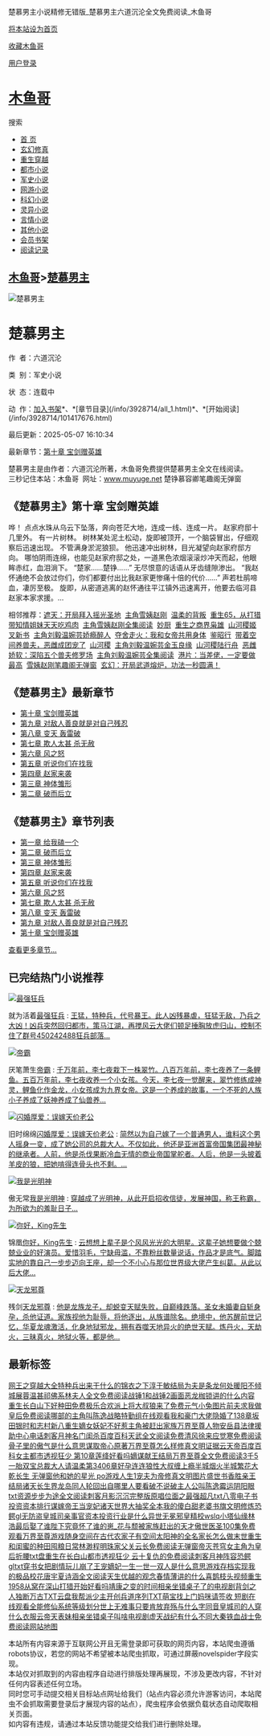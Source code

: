 楚慕男主小说精修无错版\_楚慕男主六道沉沦全文免费阅读\_木鱼哥

[将本站设为首页](javascript:winSetHP();)

[收藏木鱼哥](javascript:winAddFav())

[用户登录](/login.html?url=https%3A%2F%2Fwww.muyuge.net%2Finfo%2F3928714.html)

[木鱼哥](/)
========

搜索

* [首 页](/)
* [玄幻修真](/sort1/1.html)
* [重生穿越](/sort2/1.html)
* [都市小说](/sort3/1.html)
* [军史小说](/sort4/1.html)
* [网游小说](/sort5/1.html)
* [科幻小说](/sort6/1.html)
* [灵异小说](/sort7/1.html)
* [言情小说](/sort8/1.html)
* [其他小说](/sort9/1.html)
* [会员书架](/mybook.html)
* [阅读记录](/jilu.html)

[木鱼哥](/)>[楚慕男主](/info/3928714.html)
-----------------------------------

![楚慕男主](/img-205147/3928714.jpg)

楚慕男主
====

作  者：六道沉沦

类  别：军史小说

状  态：连载中

动  作：[加入书架](javascript:addbookcase('https://www.muyuge.net/info/3928714.html','205163');)*、*[章节目录](/info/3928714/all_1.html)*、*[开始阅读](/info/3928714/101417676.html)

最后更新：2025-05-07 16:10:34

最新章节：[第十章 宝剑赠英雄](/info/3928714/101417695.html)

楚慕男主是由作者：六道沉沦所著，木鱼哥免费提供楚慕男主全文在线阅读。  
三秒记住本站：木鱼哥  网址：www.muyuge.net 楚铮慕容卿笔趣阁无弹窗

《楚慕男主》第十章 宝剑赠英雄
---------------

哗！ 点点水珠从乌云下坠落，奔向苍茫大地，连成一线、连成一片。 赵家府邸十几里外。 有一片树林。 树林某处泥土松动，旋即被顶开，一个脑袋冒出，仔细观察后迅速出现。 不管满身淤泥狼狈。 他迅速冲出树林，目光凝望向赵家府邸方向。 哪怕阴雨连绵，也能见赵家府邸之处，一道黑色浓烟滚滚炒冲天而起，他眼眸赤红，血泪淌下。 “楚家……楚铮……” 无尽恨意的话语从牙齿缝隙渗出。 “我赵怀通绝不会放过你们，你们都要付出比我赵家更惨痛十倍的代价……” 声若杜鹃啼血，凄厉至极。 旋即，从密道逃离的赵怀通往平江镇外迅速离开，他要去临河县赵家本家求援。...

相邻推荐：[遮天：开局拜入摇光圣地](/read/205153.html)  [主角雪姨赵刚](/read/205148.html)  [温柔的背叛](/read/205161.html)  [重生65，从打猎带知情姐妹天天吃鸡肉](/read/205158.html)  [主角雪姨赵刚全集阅读](/read/205147.html)  [妙厨](/read/205157.html)  [重生之商界枭雄](https://www.shxsw.com/novel_219015/index.html)  [山河稷姬叉新书](/read/205150.html)  [主角刘毅温婉芸娇瘾醉人](/read/205145.html)  [夺舍走火：我和女帝共用身体](/read/205159.html)  [鉴昭行](/read/205156.html)  [带着空间养兽夫，恶雌成团宠了](/read/205154.html)  [山河稷](/read/205149.html)  [主角刘毅温婉芸金玉良缘](/read/205144.html)  [山河稷陆行舟](/read/205151.html)  [恶雌娇软：深陷五个兽夫修罗场](/read/205155.html)  [主角刘毅温婉芸全集阅读](/read/205143.html)  [港片：当差佬，一定要做最高](/read/205152.html)  [雪姨赵刚笔趣阁无弹窗](/read/205146.html)  [玄幻：开局武道熔炉，功法一秒圆满！](/read/205160.html)

《楚慕男主》最新章节
----------

* [第十章 宝剑赠英雄](/info/3928714/101417695.html)
* [第九章 对敌人善良就是对自己残忍](/info/3928714/101417692.html)
* [第八章 变天 轰雷破](/info/3928714/101417689.html)
* [第七章 欺人太甚 杀无赦](/info/3928714/101417687.html)
* [第六章 风之怒](/info/3928714/101417685.html)
* [第五章 听说你们在找我](/info/3928714/101417684.html)
* [第四章 赵家来袭](/info/3928714/101417683.html)
* [第三章 神体雏形](/info/3928714/101417682.html)
* [第二章 破而后立](/info/3928714/101417679.html)

《楚慕男主》章节列表
----------

* [第一章 给我磕一个](/info/3928714/101417676.html)
* [第二章 破而后立](/info/3928714/101417679.html)
* [第三章 神体雏形](/info/3928714/101417682.html)
* [第四章 赵家来袭](/info/3928714/101417683.html)
* [第五章 听说你们在找我](/info/3928714/101417684.html)
* [第六章 风之怒](/info/3928714/101417685.html)
* [第七章 欺人太甚 杀无赦](/info/3928714/101417687.html)
* [第八章 变天 轰雷破](/info/3928714/101417689.html)
* [第九章 对敌人善良就是对自己残忍](/info/3928714/101417692.html)
* [第十章 宝剑赠英雄](/info/3928714/101417695.html)

[查看更多章节...](/info/3928714/all_1.html)

已完结热门小说推荐
---------

[![最强狂兵](/img/38943.jpg)](/read/38943.html)

就为活着[最强狂兵](/read/38943.html)
:   [王猛，特种兵，代号暴王。此人凶残暴虐，狂猛无敌，乃兵之大凶！凶兵突然回归都市，策马江湖，再搅风云大佬们顿足捶胸放虎归山，控制不住了群号450242488狂兵部落...](/read/38943.html)

[![帝霸](/img/437.jpg)](/read/437.html)

厌笔萧生[帝霸](/read/437.html)
:   [千万年前，李七夜栽下一株翠竹。八百万年前，李七夜养了一条鲤鱼。五百万年前，李七夜收养一个小女孩。今天，李七夜一觉醒来，翠竹修练成神灵，鲤鱼化作金龙，小女孩成为九界女帝。这是一个养成的故事，一个不死的人族小子养成了妖神养成了仙兽养...](/read/437.html)

[![闪婚厚爱：误嫁天价老公](/img/35762.jpg)](/read/35762.html)

旧时绵绵[闪婚厚爱：误嫁天价老公](/read/35762.html)
:   [简然以为自己嫁了一个普通男人，谁料这个男人摇身一变，成了她公司的总裁大人。不仅如此，他还是亚洲首富帝国集团最神秘的继承者。人前，他是杀伐果断冷血无情的商业帝国掌舵者。人后，他是一头披着羊皮的狼，把她啃得连骨头也不剩。...](/read/35762.html)

[![我是光明神](/img/75416.jpg)](/read/75416.html)

傲无常[我是光明神](/read/75416.html)
:   [穿越成了光明神，从此开启招收信徒，发展神国，称王称霸，为所欲为的羞耻日子...](/read/75416.html)

[![你好，King先生](/img/73251.jpg)](/read/73251.html)

锦凰[你好，King先生](/read/73251.html)
:   [云想想上辈子是个风风光光的大明星。这辈子她想要做个兢兢业业的好演员。爱惜羽毛，宁缺毋滥，不靠粉丝数量说话，作品才是底气。脚踏实地的靠自己一步步迈向王座，却一个不小心与那位世界级大佬产生纠葛。从此以后大佬...](/read/73251.html)

[![天龙邪尊](/img/71394.jpg)](/read/71394.html)

残剑[天龙邪尊](/read/71394.html)
:   [他是龙族龙子，却蜕变天赋失败，自巅峰跌落。圣女未婚妻自斩身孕，杀他证道。家族视他为耻辱，将他逐出，从族谱除名。绝境中，他苏醒前世记忆，华夏龙魂激活，化身地狱邪龙，拥有吞噬天地异火的绝世天赋。炼丹火，天劫火，三昧真火，地狱火等，都是他...](/read/71394.html)

最新标签
----

[网王之穿越大全](/info/3930551.html)[特种兵出来干什么的](/info/3930645.html)[锦衣之下淳于敏结局](/info/3930525.html)[为夫是条龙](/info/3930573.html)[何处暖阳不倾城展蓉温甚祁](/info/3930650.html)[佛系林夫人全文免费阅读](/info/3930688.html)[战锤1和战锤2画面](/info/3930633.html)[恶龙枷锁讲的什么内容](/info/3930672.html)[重生长白山下好种田免费](/info/3930597.html)[极乐合欢派](/info/3930666.html)[上将大叔狼来了免费](/info/3930574.html)[元气小兔图片](/info/3930601.html)[前夫求我做皇后免费阅读](/info/3930606.html)[哪部的主角叫陈逸](/info/3930727.html)[战略特勤组在线观看](/info/3930548.html)[我和豪门大佬隐婚了138章](/info/3930734.html)[坂田银时和志村新八](/info/3930636.html)[重生嫡女妖妃不好惹](/info/3930738.html)[主角被赶出家族](/info/3930654.html)[万界至尊人物](/info/3930579.html)[安岳县法律援助中心电话](/info/3930662.html)[刺客月神](/info/3930713.html)[名门闺杀百度百科](/info/3930510.html)[天武全文阅读免费](/info/3930521.html)[清风徐来应觉寒免费阅读](/info/3930715.html)[骨子里的傲气是什么意思](/info/3930723.html)[谋取帝心原著](/info/3930685.html)[万界至尊怎么样](/info/3930581.html)[修真文明证据](/info/3930505.html)[云天帝百度百科女主](/info/3930693.html)[都市透视狂少 第10章](/info/3930730.html)[莲绛好看吗](/info/3930680.html)[嫡谋献王结局](/info/3930469.html)[万界至尊全文免费阅读3千5](/info/3930580.html)[一胎双宝总裁大人请温柔第3406章](/info/3930638.html)[好孕连连狼性大叔缠上瘾](/info/3930605.html)[半城烟火半城繁花](/info/3930667.html)[大乾长生 无弹窗](/info/3930678.html)[他和她的星光 po](/info/3930586.html)[游戏人生1](/info/3930749.html)[宠夫为帝](/info/3930576.html)[修真文明图片](/info/3930504.html)[盛世书香胜亲王结局](/info/3930545.html)[诸天长生界龙岛同人](/info/3930478.html)[轮回出自哪里](/info/3930699.html)[人要看破不说破](/info/3930584.html)[主人公叫陈逸](/info/3930726.html)[霉运阴阳眼txt资源](/info/3930653.html)[步步为途全文阅读](/info/3930475.html)[刺客月影沉沉完整版原唱](/info/3930712.html)[位面之最强超凡txt八零电子书](/info/3930500.html)[投资资本排行](/info/3930619.html)[谋嫁帝王当宠妃](/info/3930682.html)[诸天世界大抽奖全本](/info/3930485.html)[我的傻白甜老婆书旗](/info/3930635.html)[文明修炼](/info/3930503.html)[恐鳄gl无防盗](/info/3930622.html)[皇城司亲事官](/info/3930592.html)[资本投资行业是什么](/info/3930615.html)[异世无冕邪皇精校](/info/3930564.html)[wslq](/info/3930660.html)[小塔仙缘林浩最后娶了谁](/info/3930512.html)[陛下究竟怀了谁的崽\_花与颓](/info/3930529.html)[被家族赶出的天才](/info/3930655.html)[傲世医圣100集免费观看](/info/3930656.html)[万界至尊游戏](/info/3930577.html)[随身空间在古代农家子有空间](/info/3930679.html)[太阳神的全名](/info/3930490.html)[家长怎么做](/info/3930477.html)[末世重生和闺蜜的种田囤粮日常林渺程明珠](/info/3930677.html)[家父关云长免费阅读无弹窗](/info/3930480.html)[帝灭苍穹女主角](/info/3930704.html)[为皇后折腰txt盘](/info/3930609.html)[重生在长白山](/info/3930598.html)[都市透视狂少 云十](/info/3930729.html)[复仇的免费阅读](/info/3930731.html)[刺客月神阵容](/info/3930711.html)[恐鳄gltxt](/info/3930623.html)[穿书女把剧情玩儿崩了](/info/3930665.html)[王宠嫡妃](/info/3930467.html)[一生一世一双人是什么意思](/info/3930556.html)[游戏存档实现](/info/3930673.html)[我的极品校花唐宇夏诗涵全文阅读](/info/3930652.html)[天生优越的观念](/info/3930663.html)[春情薄讲的什么](/info/3930743.html)[喜鹊枝头视频](/info/3930560.html)[重生1958从窝在深山打猎开始好看吗](/info/3930495.html)[靖康之变的时间](/info/3930702.html)[相亲坐错桌子了的电视剧](/info/3930718.html)[背剑之人独断万古TXT云盘](/info/3930562.html)[我帮派少主开创兵道序列TXT](/info/3930637.html)[萌宝找上门妈咪请签收 短剧在线观看](/info/3930630.html)[全能修仙系统等级划分](/info/3930708.html)[世上无难事只要肯放弃](/info/3930741.html)[殇与什么字同音](/info/3930649.html)[皇城司的人穿什么衣服](/info/3930595.html)[云帝天表妹](/info/3930698.html)[相亲坐错桌子叫啥电视剧](/info/3930716.html)[虚天战纪有什么不同](/info/3930542.html)[大秦铁血战士免费阅读](/info/3930625.html)[网站地图](/sitemap_1.xml)

本站所有内容来源于互联网公开且无需登录即可获取的网页内容，本站爬虫遵循robots协议，若您的网站不希望被本站爬虫抓取，可通过屏蔽novelspider字段实现。  
本站仅对抓取到的内容由程序自动进行排版处理再展现，不涉及更改内容，不针对任何内容表述任何立场。  
同时您可手动提交相关目标站点网址给我们（站点内容必须允许游客访问，本站爬虫不会抓取需要登录后才展现内容的站点），爬虫程序会依据负载状态自动爬取相关页面。  
如内容有违规，请通过本站反馈功能提交给我们进行删除处理。